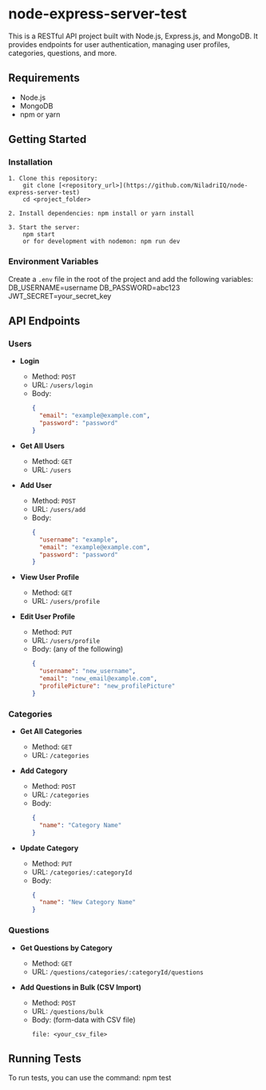 # node-express-server-test

This is a RESTful API project built with Node.js, Express.js, and MongoDB. It provides endpoints for user authentication, managing user profiles, categories, questions, and more.

## Requirements
- Node.js
- MongoDB
- npm or yarn

## Getting Started

### Installation

    1. Clone this repository:
        git clone [<repository_url>](https://github.com/NiladriIQ/node-express-server-test)
        cd <project_folder>

    2. Install dependencies: npm install or yarn install

    3. Start the server:
        npm start
        or for development with nodemon: npm run dev


### Environment Variables
Create a `.env` file in the root of the project and add the following variables:
    DB_USERNAME=username
    DB_PASSWORD=abc123
    JWT_SECRET=your_secret_key

## API Endpoints

### Users

- **Login**
  - Method: `POST`
  - URL: `/users/login`
  - Body:
    ```json
    {
      "email": "example@example.com",
      "password": "password"
    }
    ```
- **Get All Users**
  - Method: `GET`
  - URL: `/users`

- **Add User**
  - Method: `POST`
  - URL: `/users/add`
  - Body:
    ```json
    {
      "username": "example",
      "email": "example@example.com",
      "password": "password"
    }
    ```
- **View User Profile**
  - Method: `GET`
  - URL: `/users/profile`

- **Edit User Profile**
  - Method: `PUT`
  - URL: `/users/profile`
  - Body: (any of the following)
    ```json
    {
      "username": "new_username",
      "email": "new_email@example.com",
      "profilePicture": "new_profilePicture"
    }
    ```

### Categories

- **Get All Categories**
  - Method: `GET`
  - URL: `/categories`

- **Add Category**
  - Method: `POST`
  - URL: `/categories`
  - Body:
    ```json
    {
      "name": "Category Name"
    }
    ```
- **Update Category**
  - Method: `PUT`
  - URL: `/categories/:categoryId`
  - Body:
    ```json
    {
      "name": "New Category Name"
    }
    ```

### Questions

- **Get Questions by Category**
  - Method: `GET`
  - URL: `/questions/categories/:categoryId/questions`

- **Add Questions in Bulk (CSV Import)**
  - Method: `POST`
  - URL: `/questions/bulk`
  - Body: (form-data with CSV file)
    ```
    file: <your_csv_file>
    ```

## Running Tests

To run tests, you can use the command: npm test